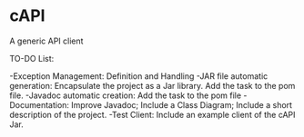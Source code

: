 # cAPI
A generic API client

TO-DO List:

-Exception Management: Definition and Handling
-JAR file automatic generation: Encapsulate the project as a Jar library. Add the task to the pom file.
-Javadoc automatic creation: Add the task to the pom file
-Documentation: Improve Javadoc; Include a Class Diagram; Include a short description of the project.
-Test Client: Include an example client of the cAPI Jar.
